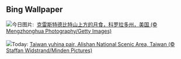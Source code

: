 ## Bing Wallpaper
![](https://www.bing.com/th?id=OHR.CrestedButteEclispe_ZH-CN5715446670_UHD.jpg&w=1000)今日图片: &nbsp;[克雷斯特德比特山上方的月食，科罗拉多州，美国 (© Mengzhonghua Photography/Getty Images)](https://www.bing.com/th?id=OHR.CrestedButteEclispe_ZH-CN5715446670_UHD.jpg&rf=LaDigue_UHD.jpg&pid=hp&w=3840&h=2160&rs=1&c=4)
<br><br/>
![](https://www.bing.com/th?id=OHR.TaiwanYuhina_EN-US1768443431_UHD.jpg&w=1000)Today: [Taiwan yuhina pair, Alishan National Scenic Area, Taiwan (© Staffan Widstrand/Minden Pictures)](https://www.bing.com/th?id=OHR.TaiwanYuhina_EN-US1768443431_UHD.jpg&rf=LaDigue_UHD.jpg&pid=hp&w=3840&h=2160&rs=1&c=4)
<br><br/>

